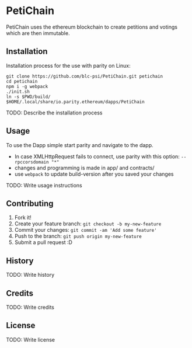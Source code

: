 # PetiChain
PetiChain uses the ethereum blockchain to create petitions and votings which are then immutable.
## Installation
Installation process for the use with parity on Linux:
```
git clone https://github.com/blc-psi/PetiChain.git petichain
cd petichain
npm i -g webpack
./init.sh
ln -s $PWD/build/ $HOME/.local/share/io.parity.ethereum/dapps/PetiChain
```

TODO: Describe the installation process
## Usage
To use the Dapp simple start parity and navigate to the dapp.
- In case XMLHttpRequest fails to connect, use parity with this option: `--rpccorsdomain "*"`
- changes and programming is made in app/ and contracts/
- use `webpack` to update build-version after you saved your changes

TODO: Write usage instructions
## Contributing
1. Fork it!
2. Create your feature branch: `git checkout -b my-new-feature`
3. Commit your changes: `git commit -am 'Add some feature'`
4. Push to the branch: `git push origin my-new-feature`
5. Submit a pull request :D
## History
TODO: Write history
## Credits
TODO: Write credits
## License
TODO: Write license
